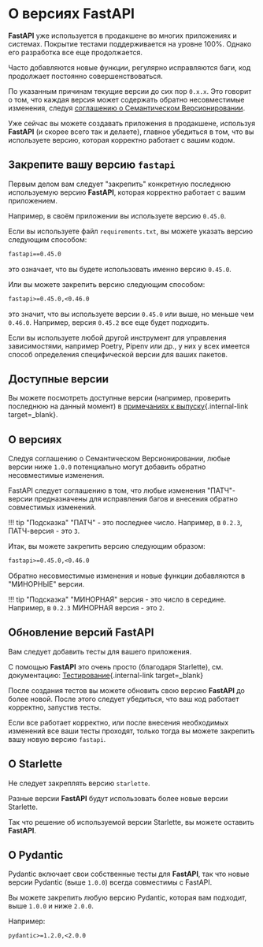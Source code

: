 # О версиях FastAPI

**FastAPI** уже используется в продакшене во многих приложениях и системах. Покрытие тестами поддерживается на уровне 100%. Однако его разработка все еще продолжается.

Часто добавляются новые функции, регулярно исправляются баги, код продолжает постоянно совершенствоваться.

По указанным причинам текущие версии до сих пор `0.x.x`. Это говорит о том, что каждая версия может содержать обратно несовместимые изменения, следуя <a href="https://semver.org/" class="external-link" target="_blank">соглашению о Семантическом Версионировании</a>.

Уже сейчас вы можете создавать приложения в продакшене, используя **FastAPI**  (и скорее всего так и делаете), главное убедиться в том, что вы используете версию, которая корректно работает с вашим кодом.

## Закрепите вашу версию `fastapi`

Первым делом вам следует "закрепить" конкретную последнюю используемую версию **FastAPI**, которая корректно работает с вашим приложением.

Например, в своём приложении вы используете версию `0.45.0`.

Если вы используете файл `requirements.txt`, вы можете указать версию следующим способом:

```txt
fastapi==0.45.0
```

это означает, что вы будете использовать именно версию `0.45.0`.

Или вы можете закрепить версию следующим способом:

```txt
fastapi>=0.45.0,<0.46.0
```

это значит, что вы используете версии `0.45.0` или выше, но меньше чем `0.46.0`. Например, версия `0.45.2` все еще будет подходить.

Если вы используете любой другой инструмент для управления зависимостями, например Poetry, Pipenv или др., у них у всех имеется способ определения специфической версии для ваших пакетов.

## Доступные версии

Вы можете посмотреть доступные версии (например, проверить последнюю на данный момент) в [примечаниях к выпуску](../release-notes.md){.internal-link target=_blank}.

## О версиях

Следуя соглашению о Семантическом Версионировании, любые версии ниже `1.0.0` потенциально могут добавить обратно несовместимые изменения.

FastAPI следует соглашению в том, что любые изменения "ПАТЧ"-версии предназначены для исправления багов и внесения обратно совместимых изменений.

!!! tip "Подсказка"
    "ПАТЧ" - это последнее число. Например, в `0.2.3`, ПАТЧ-версия - это `3`.

Итак, вы можете закрепить версию следующим образом:

```txt
fastapi>=0.45.0,<0.46.0
```

Обратно несовместимые изменения и новые функции добавляются в "МИНОРНЫЕ" версии.

!!! tip "Подсказка"
    "МИНОРНАЯ" версия - это число в середине. Например, в `0.2.3` МИНОРНАЯ версия - это `2`.

## Обновление версий FastAPI

Вам следует добавить тесты для вашего приложения.

С помощью **FastAPI** это очень просто (благодаря Starlette), см. документацию: [Тестирование](../tutorial/testing.md){.internal-link target=_blank}

После создания тестов вы можете обновить свою версию **FastAPI** до более новой. После этого следует убедиться, что ваш код работает корректно, запустив тесты.

Если все работает корректно, или после внесения необходимых изменений все ваши тесты проходят, только тогда вы можете закрепить вашу новую версию `fastapi`.

## О Starlette

Не следует закреплять версию `starlette`.

Разные версии **FastAPI** будут использовать более новые версии Starlette.

Так что решение об используемой версии Starlette, вы можете оставить **FastAPI**.

## О Pydantic

Pydantic включает свои собственные тесты для **FastAPI**, так что новые версии Pydantic (выше `1.0.0`) всегда совместимы с FastAPI.

Вы можете закрепить любую версию Pydantic, которая вам подходит, выше `1.0.0` и ниже `2.0.0`.

Например:

```txt
pydantic>=1.2.0,<2.0.0
```
